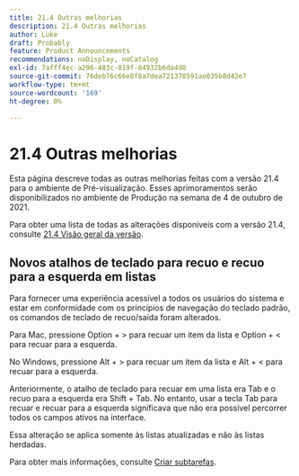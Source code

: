 ```yaml
---
title: 21.4 Outras melhorias
description: 21.4 Outras melhorias
author: Luke
draft: Probably
feature: Product Announcements
recommendations: noDisplay, noCatalog
exl-id: 7afff4ec-a296-483c-819f-84932b6da4d8
source-git-commit: 76deb76c66e8f8a7dea721378591ae035b8d42e7
workflow-type: tm+mt
source-wordcount: '169'
ht-degree: 0%

---
```


# 21.4 Outras melhorias

Esta página descreve todas as outras melhorias feitas com a versão 21.4 para o ambiente de Pré-visualização. Esses aprimoramentos serão disponibilizados no ambiente de Produção na semana de 4 de outubro de 2021.

Para obter uma lista de todas as alterações disponíveis com a versão 21.4, consulte [21.4 Visão geral da versão](../../../product-announcements/product-releases/21.4-release-activity/21.4-release-overview.md).

## Novos atalhos de teclado para recuo e recuo para a esquerda em listas

Para fornecer uma experiência acessível a todos os usuários do sistema e estar em conformidade com os princípios de navegação do teclado padrão, os comandos de teclado de recuo/saída foram alterados.

Para Mac, pressione Option + > para recuar um item da lista e Option + &lt; para recuar para a esquerda.

No Windows, pressione Alt + > para recuar um item da lista e Alt + &lt; para recuar para a esquerda.

Anteriormente, o atalho de teclado para recuar em uma lista era Tab e o recuo para a esquerda era Shift + Tab. No entanto, usar a tecla Tab para recuar e recuar para a esquerda significava que não era possível percorrer todos os campos ativos na interface.

Essa alteração se aplica somente às listas atualizadas e não às listas herdadas.

Para obter mais informações, consulte [Criar subtarefas](../../../manage-work/tasks/create-tasks/create-subtasks.md).
